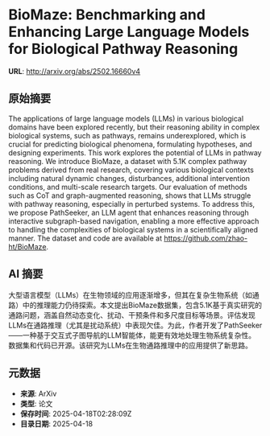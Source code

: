 # BioMaze: Benchmarking and Enhancing Large Language Models for Biological Pathway Reasoning

**URL**: http://arxiv.org/abs/2502.16660v4

## 原始摘要

The applications of large language models (LLMs) in various biological
domains have been explored recently, but their reasoning ability in complex
biological systems, such as pathways, remains underexplored, which is crucial
for predicting biological phenomena, formulating hypotheses, and designing
experiments. This work explores the potential of LLMs in pathway reasoning. We
introduce BioMaze, a dataset with 5.1K complex pathway problems derived from
real research, covering various biological contexts including natural dynamic
changes, disturbances, additional intervention conditions, and multi-scale
research targets. Our evaluation of methods such as CoT and graph-augmented
reasoning, shows that LLMs struggle with pathway reasoning, especially in
perturbed systems. To address this, we propose PathSeeker, an LLM agent that
enhances reasoning through interactive subgraph-based navigation, enabling a
more effective approach to handling the complexities of biological systems in a
scientifically aligned manner. The dataset and code are available at
https://github.com/zhao-ht/BioMaze.


## AI 摘要

大型语言模型（LLMs）在生物领域的应用逐渐增多，但其在复杂生物系统（如通路）中的推理能力仍待探索。本文提出BioMaze数据集，包含5.1K基于真实研究的通路问题，涵盖自然动态变化、扰动、干预条件和多尺度目标等场景。评估发现LLMs在通路推理（尤其是扰动系统）中表现欠佳。为此，作者开发了PathSeeker——一种基于交互式子图导航的LLM智能体，能更有效地处理生物系统复杂性。数据集和代码已开源。该研究为LLMs在生物通路推理中的应用提供了新思路。

## 元数据

- **来源**: ArXiv
- **类型**: 论文
- **保存时间**: 2025-04-18T02:28:09Z
- **目录日期**: 2025-04-18
